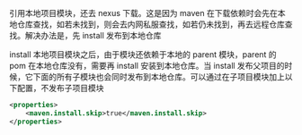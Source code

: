 引用本地项目模块，还去 nexus 下载。这是因为 maven 在下载依赖时会先在本地仓库查找，如若未找到，则会去内网私服查找，如若仍未找到，再去远程仓库查找。解决办法是，先 install 发布到本地仓库

install 本地项目模块之后，由于模块还依赖于本地的 parent 模块，parent 的 pom 在本地仓库没有，需要再 install 安装到本地仓库。当 install 发布父项目的时候，它下面的所有子模块也会同时发布到本地仓库。可以通过在子项目模块加上以下配置，不发布子项目模块

```xml
<properties>
	<maven.install.skip>true</maven.install.skip>
</properties>
```